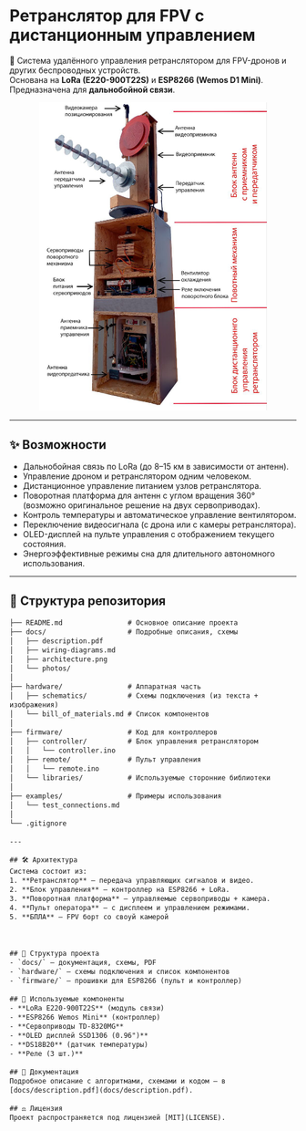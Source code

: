 # Ретранслятор для FPV с дистанционным управлением

📡 Система удалённого управления ретранслятором для FPV-дронов и других беспроводных устройств.  
Основана на **LoRa (E220-900T22S)** и **ESP8266 (Wemos D1 Mini)**.  
Предназначена для **дальнобойной связи**.



<p align="center">
  <a href="docs/photos/fronr_view_comments.jpg">
    <img src="docs/photos/fronr_view_comments.jpg" width="400" />
  </a>
</p>


---

## ✨ Возможности
- Дальнобойная связь по LoRa (до 8–15 км в зависимости от антенн).
- Управление дроном и ретранслятором одним человеком. 
- Дистанционное управление питанием узлов ретранслятора.  
- Поворотная платформа для антенн с углом вращения 360° (возможно оригинальное решение на двух сервоприводах).  
- Контроль температуры и автоматическое управление вентилятором.  
- Переключение видеосигнала (с дрона или с камеры ретранслятора).  
- OLED-дисплей на пульте управления с отображением текущего состояния.  
- Энергоэффективные режимы сна для длительного автономного использования.  

---

## 📂 Структура репозитория
```lora-dx/
├── README.md                # Основное описание проекта
├── docs/                    # Подробные описания, схемы
│   ├── description.pdf
│   ├── wiring-diagrams.md
│   ├── architecture.png
│   └── photos/
│
├── hardware/                # Аппаратная часть
│   ├── schematics/          # Схемы подключения (из текста + изображения)
│   └── bill_of_materials.md # Список компонентов
│
├── firmware/                # Код для контроллеров
│   ├── controller/          # Блок управления ретранслятором
│   │   └── controller.ino
│   ├── remote/              # Пульт управления
│   │   └── remote.ino
│   └── libraries/           # Используемые сторонние библиотеки
│
├── examples/                # Примеры использования
│   └── test_connections.md
│
└── .gitignore

---

## 🛠️ Архитектура
Система состоит из:
1. **Ретранслятор** — передача управляющих сигналов и видео.  
2. **Блок управления** — контроллер на ESP8266 + LoRa.  
3. **Поворотная платформа** — управляемые сервоприводы + камера.  
4. **Пульт оператора** — с дисплеем и управлением режимами.
5. **БПЛА** — FPV борт со своуй камерой



## 📂 Структура проекта
- `docs/` — документация, схемы, PDF  
- `hardware/` — схемы подключения и список компонентов  
- `firmware/` — прошивки для ESP8266 (пульт и контроллер)

## 🔧 Используемые компоненты
- **LoRa E220-900T22S** (модуль связи)  
- **ESP8266 Wemos Mini** (контроллер)  
- **Сервоприводы TD-8320MG**  
- **OLED дисплей SSD1306 (0.96")**  
- **DS18B20** (датчик температуры)  
- **Реле (3 шт.)**  

## 📑 Документация
Подробное описание с алгоритмами, схемами и кодом — в [docs/description.pdf](docs/description.pdf).

## ⚖️ Лицензия
Проект распространяется под лицензией [MIT](LICENSE).

